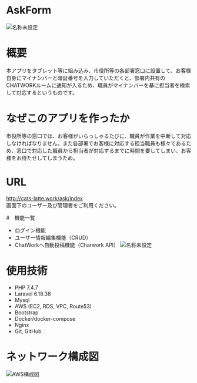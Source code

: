 # AskForm
![名称未設定](https://user-images.githubusercontent.com/64448438/106349478-6715ae00-6311-11eb-8ac8-3f00f015c074.jpg)

# 概要
本アプリをタブレット等に組み込み、市役所等の各部署窓口に設置して、お客様自身にマイナンバーと暗証番号を入力していただくと、部署内共有のCHATWORKルームに通知が入るため、職員がマイナンバーを基に担当者を検索して対応するというものです。

# なぜこのアプリを作ったか
市役所等の窓口では、お客様がいらっしゃるたびに、職員が作業を中断して対応しなければなりません。また各部署でお客様に対応する担当職員も様々であるため、窓口で対応した職員から担当者が対応するまでに時間を要してしまい、お客様をお待たせしてしまうため。

# URL
http://cats-latte.work/ask/index
<br>
画面下のユーザー及び管理者をご利用ください。

#　機能一覧
* ログイン機能
* ユーザー情報編集機能（CRUD）
* ChatWorkへ自動投稿機能（Charwork API）
![名称未設定](https://user-images.githubusercontent.com/64448438/106349502-9fb58780-6311-11eb-92a3-310689b0c9d5.jpg)



# 使用技術
* PHP 7.4.7
* Laravel 6.18.38
* Mysql
* AWS (EC2, RDS, VPC, Route53)
* Bootstrap
* Docker/docker-compose
* Nginx
* Git, GitHub

# ネットワーク構成図
![AWS構成図](https://user-images.githubusercontent.com/64448438/106349515-c07ddd00-6311-11eb-910c-903bd5852cc7.png)
